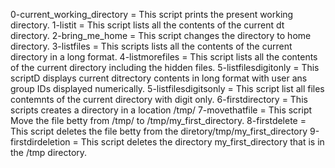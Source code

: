 0-current_working_directory = This script prints the present working directory.
1-listit = This script lists all the contents of the current dt directory.
2-bring_me_home = This script changes the directory to home directory.                                                3-listfiles = This scripts lists all the contents of the current directory in a long format.
4-listmorefiles = This script lists all the contents of the current directory including the hidden files.
5-listfilesdigitonly = This scriptD displays current ditrectory contents in long format with user ans group IDs displayed numerically.
5-listfilesdigitsonly = This script list all files contemnts of the current directory with digit only.
6-firstdirectory = This scripts creates a directory in a location /tmp/
7-movethatfile = This script Move the file betty from /tmp/ to /tmp/my_first_directory.
8-firstdelete = This script deletes the file betty from the diretory/tmp/my_first_directory
9-firstdirdeletion = This script deletes the directory my_first_directory that is in the /tmp directory.
